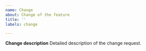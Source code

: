 ```yaml
---
name: Change
about: Change of the feature
title: ''
labels: change

---
```


**Change description**
Detailed description of the change request.
